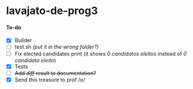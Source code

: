 # lavajato-de-prog3

#### To-do
- [x] Builder
- [ ] test.sh _(put it in the wrong folder?)_
- [ ] Fix elected candidates print (it shows _0 candidato*s* eleito*s*_ instead of _0 candidato eleito_)
- [x] Tests
- [ ] ~~Add _diff_ result to documentation?~~
- [x] Send this treasure to prof /o/
